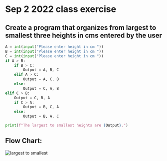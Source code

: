 # Sep 2 2022 class exercise
## Create a program that organizes from largest to smallest three heights in cms entered by the user
```.py
A = int(input("Please enter height in cm "))
B = int(input("Please enter height in cm "))
C = int(input("Please enter height in cm "))
if A > B:
    if B > C:
        Output = A, B, C
    elif A > C:
        Output = A, C, B
    else:
        Output = C, A, B
elif C > B:
    Output = C, B, A
    if C > A:
        Output = B, C, A
    else:
        Output = B, A, C

print(f"The largest to smallest heights are {Output}.")
```
## Flow Chart:

![largest to smallest](https://user-images.githubusercontent.com/112055062/188367076-2a71f92d-9dcf-402c-bfd6-6fc77ff8819a.JPG)
